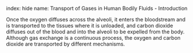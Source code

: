 index: hide
name: Transport of Gases in Human Bodily Fluids - Introduction

Once the oxygen diffuses across the alveoli, it enters the bloodstream and is transported to the tissues where it is unloaded, and carbon dioxide diffuses out of the blood and into the alveoli to be expelled from the body. Although gas exchange is a continuous process, the oxygen and carbon dioxide are transported by different mechanisms.
